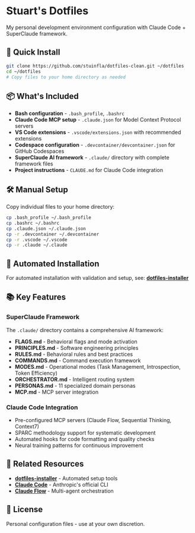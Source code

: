 # Stuart's Dotfiles

My personal development environment configuration with Claude Code + SuperClaude framework.

## 🚀 Quick Install

```bash
git clone https://github.com/stuinfla/dotfiles-clean.git ~/dotfiles
cd ~/dotfiles
# Copy files to your home directory as needed
```

## 📦 What's Included

- **Bash configuration** - `.bash_profile`, `.bashrc`
- **Claude Code MCP setup** - `.claude.json` for Model Context Protocol servers
- **VS Code extensions** - `.vscode/extensions.json` with recommended extensions
- **Codespace configuration** - `.devcontainer/devcontainer.json` for GitHub Codespaces
- **SuperClaude AI framework** - `.claude/` directory with complete framework files
- **Project instructions** - `CLAUDE.md` for Claude Code integration

## 🛠️ Manual Setup

Copy individual files to your home directory:

```bash
cp .bash_profile ~/.bash_profile
cp .bashrc ~/.bashrc
cp .claude.json ~/.claude.json
cp -r .devcontainer ~/.devcontainer
cp -r .vscode ~/.vscode
cp -r .claude ~/.claude
```

## 🤖 Automated Installation

For automated installation with validation and setup, see:
**[dotfiles-installer](https://github.com/stuinfla/dotfiles-installer)**

## 📚 Key Features

### SuperClaude Framework
The `.claude/` directory contains a comprehensive AI framework:
- **FLAGS.md** - Behavioral flags and mode activation
- **PRINCIPLES.md** - Software engineering principles
- **RULES.md** - Behavioral rules and best practices
- **COMMANDS.md** - Command execution framework
- **MODES.md** - Operational modes (Task Management, Introspection, Token Efficiency)
- **ORCHESTRATOR.md** - Intelligent routing system
- **PERSONAS.md** - 11 specialized domain personas
- **MCP.md** - MCP server integration

### Claude Code Integration
- Pre-configured MCP servers (Claude Flow, Sequential Thinking, Context7)
- SPARC methodology support for systematic development
- Automated hooks for code formatting and quality checks
- Neural training patterns for continuous improvement

## 🔗 Related Resources

- **[dotfiles-installer](https://github.com/stuinfla/dotfiles-installer)** - Automated setup tools
- **[Claude Code](https://github.com/anthropics/claude-code)** - Anthropic's official CLI
- **[Claude Flow](https://github.com/ruvnet/claude-flow)** - Multi-agent orchestration

## 📄 License

Personal configuration files - use at your own discretion.
